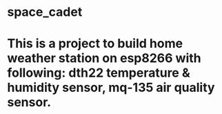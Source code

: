 # space_cadet

# This is a project to build home weather station on esp8266 with following: dth22 temperature & humidity sensor, mq-135 air quality sensor.
